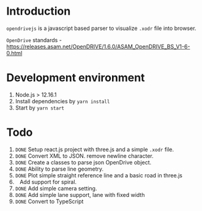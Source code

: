 # Introduction
`opendrivejs` is a javascript based parser to visualize `.xodr` file into browser.

`OpenDrive` standards - https://releases.asam.net/OpenDRIVE/1.6.0/ASAM_OpenDRIVE_BS_V1-6-0.html


# Development environment
1. Node.js > 12.16.1
2. Install dependencies by `yarn install`
3. Start by `yarn start`

# Todo
1. `DONE` Setup react.js project with three.js and a simple `.xodr` file.
2. `DONE` Convert XML to JSON. remove newline character.
3. `DONE` Create a classes to parse json OpenDrive object.
4. `DONE` Ability to parse line geometry.
5. `DONE` Plot simple straight reference line and a basic road in three.js
6. ` ` Add support for spiral.
7. `DONE` Add simple camera setting.
8. `DONE` Add simple lane support, lane with fixed width
9. `DONE` Convert to TypeScript
 